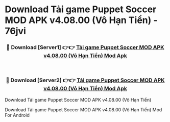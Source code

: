 # Download Tải game Puppet Soccer MOD APK v4.08.00 (Vô Hạn Tiền) - 76jvi


<div align="center">
<h3>🔴 Download [Server1] 👉👉 <a href="https://apk-comot.site?title=Tải_game_Puppet_Soccer_MOD_APK_v4.08.00_(Vô_Hạn_Tiền)">Tải game Puppet Soccer MOD APK v4.08.00 (Vô Hạn Tiền) Mod Apk</a></h3><br>
<h3>🔴 Download [Server2] 👉👉 <a href="https://apk-comot.site?title=Tải_game_Puppet_Soccer_MOD_APK_v4.08.00_(Vô_Hạn_Tiền)">Tải game Puppet Soccer MOD APK v4.08.00 (Vô Hạn Tiền) Mod Apk</a></h3>
</div>



Download Tải game Puppet Soccer MOD APK v4.08.00 (Vô Hạn Tiền) 

Download Tải game Puppet Soccer MOD APK v4.08.00 (Vô Hạn Tiền) Mod For Android